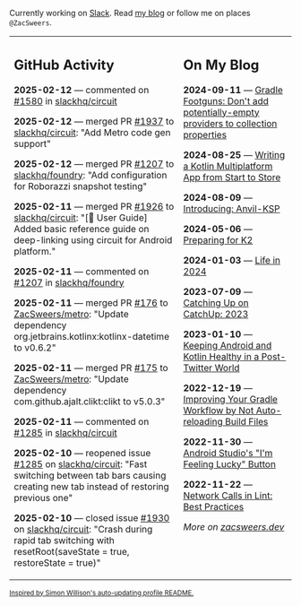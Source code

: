 Currently working on [Slack](https://slack.com/). Read [my blog](https://zacsweers.dev/) or follow me on places `@ZacSweers`.

<table><tr><td valign="top" width="60%">

## GitHub Activity
<!-- githubActivity starts -->
**2025-02-12** — commented on [#1580](https://github.com/slackhq/circuit/issues/1580#issuecomment-2654805846) in [slackhq/circuit](https://github.com/slackhq/circuit)

**2025-02-12** — merged PR [#1937](https://github.com/slackhq/circuit/pull/1937) to [slackhq/circuit](https://github.com/slackhq/circuit): "Add Metro code gen support"

**2025-02-12** — merged PR [#1207](https://github.com/slackhq/foundry/pull/1207) to [slackhq/foundry](https://github.com/slackhq/foundry): "Add configuration for Roborazzi snapshot testing"

**2025-02-11** — merged PR [#1926](https://github.com/slackhq/circuit/pull/1926) to [slackhq/circuit](https://github.com/slackhq/circuit): "[📖 User Guide] Added basic reference guide on deep-linking using circuit for Android platform."

**2025-02-11** — commented on [#1207](https://github.com/slackhq/foundry/pull/1207#issuecomment-2652099414) in [slackhq/foundry](https://github.com/slackhq/foundry)

**2025-02-11** — merged PR [#176](https://github.com/ZacSweers/metro/pull/176) to [ZacSweers/metro](https://github.com/ZacSweers/metro): "Update dependency org.jetbrains.kotlinx:kotlinx-datetime to v0.6.2"

**2025-02-11** — merged PR [#175](https://github.com/ZacSweers/metro/pull/175) to [ZacSweers/metro](https://github.com/ZacSweers/metro): "Update dependency com.github.ajalt.clikt:clikt to v5.0.3"

**2025-02-11** — commented on [#1285](https://github.com/slackhq/circuit/issues/1285#issuecomment-2649805364) in [slackhq/circuit](https://github.com/slackhq/circuit)

**2025-02-10** — reopened issue [#1285](https://github.com/slackhq/circuit/issues/1285) on [slackhq/circuit](https://github.com/slackhq/circuit): "Fast switching between tab bars causing creating new tab instead of restoring previous one"

**2025-02-10** — closed issue [#1930](https://github.com/slackhq/circuit/issues/1930) on [slackhq/circuit](https://github.com/slackhq/circuit): "Crash during rapid tab switching with resetRoot(saveState = true, restoreState = true)"
<!-- githubActivity ends -->
</td><td valign="top" width="40%">

## On My Blog
<!-- blog starts -->
**2024-09-11** — [Gradle Footguns: Don't add potentially-empty providers to collection properties](https://www.zacsweers.dev/gradle-footgun-adding-empty-providers-to-collection-properties/)

**2024-08-25** — [Writing a Kotlin Multiplatform App from Start to Store](https://www.zacsweers.dev/writing-a-kotlin-multiplatform-app-from-start-to-store/)

**2024-08-09** — [Introducing: Anvil-KSP](https://www.zacsweers.dev/introducing-anvil-ksp/)

**2024-05-06** — [Preparing for K2](https://www.zacsweers.dev/preparing-for-k2/)

**2024-01-03** — [Life in 2024](https://www.zacsweers.dev/life-in-2024/)

**2023-07-09** — [Catching Up on CatchUp: 2023](https://www.zacsweers.dev/catching-up-on-catchup-2023/)

**2023-01-10** — [Keeping Android and Kotlin Healthy in a Post-Twitter World](https://www.zacsweers.dev/keeping-android-healthy/)

**2022-12-19** — [Improving Your Gradle Workflow by Not Auto-reloading Build Files](https://www.zacsweers.dev/improving-your-workflow-by-not-auto-reloading-build-files/)

**2022-11-30** — [Android Studio's "I'm Feeling Lucky" Button](https://www.zacsweers.dev/android-studios-im-feeling-lucky-button/)

**2022-11-22** — [Network Calls in Lint: Best Practices](https://www.zacsweers.dev/network-calls-in-lint-best-practices/)
<!-- blog ends -->
_More on [zacsweers.dev](https://zacsweers.dev/)_
</td></tr></table>

<sub><a href="https://simonwillison.net/2020/Jul/10/self-updating-profile-readme/">Inspired by Simon Willison's auto-updating profile README.</a></sub>
